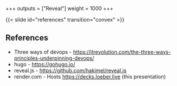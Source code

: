 +++
outputs = ["Reveal"]
weight = 1000
+++

{{< slide id="references" transition="convex" >}}
## References
- Three ways of devops - <https://itrevolution.com/the-three-ways-principles-underpinning-devops/>
- hugo - <https://gohugo.io/>
- reveal.js - <https://github.com/hakimel/reveal.js>
- render.com - Hosts https://decks.loeber.live (this presentation)
